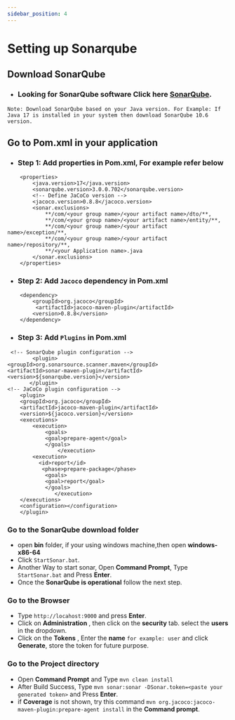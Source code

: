 ```yaml
---
sidebar_position: 4
---
```


# Setting up Sonarqube

## Download SonarQube

- ### Looking for SonarQube software Click here [SonarQube](https://www.sonarsource.com/products/sonarqube/downloads/historical-downloads).

`Note: Download SonarQube based on your Java version. For Example: If Java 17 is installed in your system then download SonarQube 10.6 version.`

## Go to Pom.xml in your application

- ### Step 1: Add properties in Pom.xml, For example refer below

```
	<properties>
		<java.version>17</java.version>
		<sonarqube.version>3.0.0.702</sonarqube.version>
		<!-- Define JaCoCo version -->
		<jacoco.version>0.8.8</jacoco.version>
		<sonar.exclusions>
            **/com/<your group name>/<your artifact name>/dto/**,
            **/com/<your group name>/<your artifact name>/entity/**,
            **/com/<your group name>/<your artifact name>/exception/**,
            **/com/<your group name>/<your artifact name>/repository/**,
            **/<your Application name>.java
        </sonar.exclusions>
	</properties>

```

- ### Step 2: Add `Jacoco` dependency in Pom.xml

```
    <dependency>
		<groupId>org.jacoco</groupId>
    	 <artifactId>jacoco-maven-plugin</artifactId>
		<version>0.8.8</version>
    </dependency>
```

- ### Step 3: Add `Plugins` in Pom.xml

```
 <!-- SonarQube plugin configuration -->
	    <plugin>
<groupId>org.sonarsource.scanner.maven</groupId>
<artifactId>sonar-maven-plugin</artifactId>
<version>${sonarqube.version}</version>
	   </plugin>
<!-- JaCoCo plugin configuration -->
	<plugin>
	<groupId>org.jacoco</groupId>
	<artifactId>jacoco-maven-plugin</artifactId>
	<version>${jacoco.version}</version>
	<executions>
		<execution>
			<goals>
			<goal>prepare-agent</goal>
			</goals>
    	        </execution>
		<execution>
		  <id>report</id>
		   <phase>prepare-package</phase>
			<goals>
			<goal>report</goal>
			</goals>
               </execution>
	</executions>
	<configuration></configuration>
	</plugin>
```

### Go to the SonarQube download folder

- open **bin** folder, if your using windows machine,then open **windows-x86-64**
- Click `StartSonar.bat`.
- Another Way to start sonar, Open **Command Prompt**, Type `StartSonar.bat` and Press **Enter**.
- Once the **SonarQube is operational** follow the next step.

### Go to the Browser

- Type `http://locahost:9000` and press **Enter**.
- Click on **Administration** , then click on the **security** tab. select the **users** in the dropdown.
- Click on the **Tokens** , Enter the **name** `for example: user` and click **Generate**, store the token for future purpose.

### Go to the Project directory

- Open **Command Prompt** and Type `mvn clean install`
- After Build Success, Type `mvn sonar:sonar -DSonar.token=<paste your generated token>` and Press **Enter**.
- if **Coverage** is not shown, try this command `mvn org.jacoco:jacoco-maven-plugin:prepare-agent install` in the **Command prompt**.
